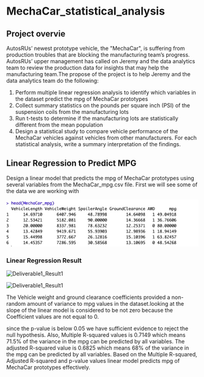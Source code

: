 # MechaCar_statistical_analysis

## Project overvie 
AutosRUs’ newest prototype vehicle, the "MechaCar", is suffering from production troubles that are blocking the manufacturing team’s progress. AutosRUs’ upper management has called on Jeremy and the data analytics team to review the production data for insights that may help the manufacturing team.The propose of the project is to  help Jeremy and the data analytics team do the following:
1) Perform multiple linear regression analysis to identify which variables in the dataset predict the mpg of MechaCar prototypes
2) Collect summary statistics on the pounds per square inch (PSI) of the suspension coils from the manufacturing lots
3) Run t-tests to determine if the manufacturing lots are statistically different from the mean population
4) Design a statistical study to compare vehicle performance of the MechaCar vehicles against vehicles from other manufacturers. For each statistical analysis, write a summary interpretation of the findings.

## Linear Regression to Predict MPG
Design a linear model that predicts the mpg of MechaCar prototypes using several variables from the MechaCar_mpg.csv file. First we will see some of the data we are working with

![MechaCar import table](https://github.com/k2handa/MechaCar_statistical_analysis/blob/main/Resources/MechaCar%20import%20table.png)


### Linear Regression Result

![Deliverable1_Result1](/Resources/Deliverable1_Result1.png)

![Deliverable1_Result1](/Resources/Deliverable1_Result2.png)

The Vehicle weight and ground clearance coefficients provided a non-random amount of variance to mpg values in the dataset.looking at the slope of the linear model is considered to be not zero because the Coefficient values are not equal to 0.

since the p-value is below 0.05 we have sufficient evidence to reject the null hypothesis. Also, Multiple R-squared values is 0.7149 which means 71.5% of the variance in the mpg can be predicted by all variables. The adjusted R-squared value is 0.6825 which means  68% of the variance in the mpg can be predicted by all variables. Based on the Multiple R-squared,  Adjusted R-squared and p-value values linear model predicts mpg of MechaCar prototypes effectively. 

